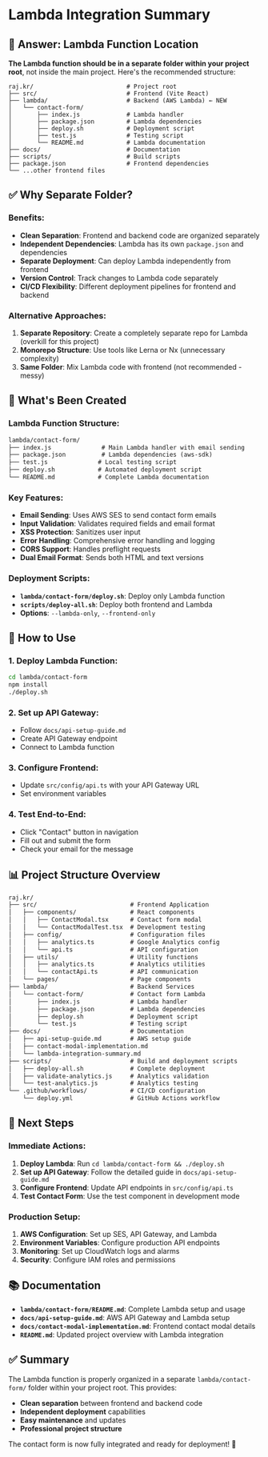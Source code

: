 # Lambda Integration Summary

## 📁 **Answer: Lambda Function Location**

**The Lambda function should be in a separate folder within your project root**, not inside the main project. Here's the recommended structure:

```
raj.kr/                          # Project root
├── src/                         # Frontend (Vite React)
├── lambda/                      # Backend (AWS Lambda) ← NEW
│   └── contact-form/
│       ├── index.js             # Lambda handler
│       ├── package.json         # Lambda dependencies
│       ├── deploy.sh            # Deployment script
│       ├── test.js              # Testing script
│       └── README.md            # Lambda documentation
├── docs/                        # Documentation
├── scripts/                     # Build scripts
├── package.json                 # Frontend dependencies
└── ...other frontend files
```

## ✅ **Why Separate Folder?**

### **Benefits:**
- **Clean Separation**: Frontend and backend code are organized separately
- **Independent Dependencies**: Lambda has its own `package.json` and dependencies
- **Separate Deployment**: Can deploy Lambda independently from frontend
- **Version Control**: Track changes to Lambda code separately
- **CI/CD Flexibility**: Different deployment pipelines for frontend and backend

### **Alternative Approaches:**
1. **Separate Repository**: Create a completely separate repo for Lambda (overkill for this project)
2. **Monorepo Structure**: Use tools like Lerna or Nx (unnecessary complexity)
3. **Same Folder**: Mix Lambda code with frontend (not recommended - messy)

## 🚀 **What's Been Created**

### **Lambda Function Structure:**

```txt
lambda/contact-form/
├── index.js              # Main Lambda handler with email sending
├── package.json          # Lambda dependencies (aws-sdk)
├── test.js              # Local testing script
├── deploy.sh            # Automated deployment script
└── README.md            # Complete Lambda documentation
```

### **Key Features:**

- **Email Sending**: Uses AWS SES to send contact form emails
- **Input Validation**: Validates required fields and email format
- **XSS Protection**: Sanitizes user input
- **Error Handling**: Comprehensive error handling and logging
- **CORS Support**: Handles preflight requests
- **Dual Email Format**: Sends both HTML and text versions

### **Deployment Scripts:**

- **`lambda/contact-form/deploy.sh`**: Deploy only Lambda function
- **`scripts/deploy-all.sh`**: Deploy both frontend and Lambda
- **Options**: `--lambda-only`, `--frontend-only`

## 🔧 **How to Use**

### **1. Deploy Lambda Function:**

```bash
cd lambda/contact-form
npm install
./deploy.sh
```

### **2. Set up API Gateway:**

- Follow `docs/api-setup-guide.md`
- Create API Gateway endpoint
- Connect to Lambda function

### **3. Configure Frontend:**

- Update `src/config/api.ts` with your API Gateway URL
- Set environment variables

### **4. Test End-to-End:**

- Click "Contact" button in navigation
- Fill out and submit the form
- Check your email for the message

## 📊 **Project Structure Overview**

```txt
raj.kr/
├── src/                          # Frontend Application
│   ├── components/               # React components
│   │   ├── ContactModal.tsx      # Contact form modal
│   │   └── ContactModalTest.tsx  # Development testing
│   ├── config/                   # Configuration files
│   │   ├── analytics.ts          # Google Analytics config
│   │   └── api.ts                # API configuration
│   ├── utils/                    # Utility functions
│   │   ├── analytics.ts          # Analytics utilities
│   │   └── contactApi.ts         # API communication
│   └── pages/                    # Page components
├── lambda/                       # Backend Services
│   └── contact-form/             # Contact form Lambda
│       ├── index.js              # Lambda handler
│       ├── package.json          # Lambda dependencies
│       ├── deploy.sh             # Deployment script
│       └── test.js               # Testing script
├── docs/                         # Documentation
│   ├── api-setup-guide.md        # AWS setup guide
│   ├── contact-modal-implementation.md
│   └── lambda-integration-summary.md
├── scripts/                      # Build and deployment scripts
│   ├── deploy-all.sh             # Complete deployment
│   ├── validate-analytics.js     # Analytics validation
│   └── test-analytics.js         # Analytics testing
└── .github/workflows/            # CI/CD configuration
    └── deploy.yml                # GitHub Actions workflow
```

## 🎯 **Next Steps**

### **Immediate Actions:**

1. **Deploy Lambda**: Run `cd lambda/contact-form && ./deploy.sh`
2. **Set up API Gateway**: Follow the detailed guide in `docs/api-setup-guide.md`
3. **Configure Frontend**: Update API endpoints in `src/config/api.ts`
4. **Test Contact Form**: Use the test component in development mode

### **Production Setup:**

1. **AWS Configuration**: Set up SES, API Gateway, and Lambda
2. **Environment Variables**: Configure production API endpoints
3. **Monitoring**: Set up CloudWatch logs and alarms
4. **Security**: Configure IAM roles and permissions

## 📚 **Documentation**

- **`lambda/contact-form/README.md`**: Complete Lambda setup and usage
- **`docs/api-setup-guide.md`**: AWS API Gateway and Lambda setup
- **`docs/contact-modal-implementation.md`**: Frontend contact modal details
- **`README.md`**: Updated project overview with Lambda integration

## ✅ **Summary**

The Lambda function is properly organized in a separate `lambda/contact-form/` folder within your project root. This provides:

- **Clean separation** between frontend and backend code
- **Independent deployment** capabilities
- **Easy maintenance** and updates
- **Professional project structure**

The contact form is now fully integrated and ready for deployment! 🚀
